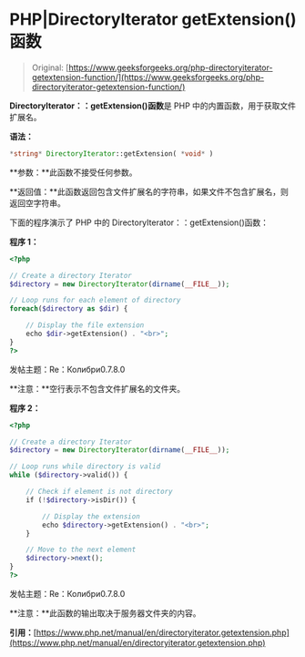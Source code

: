 # PHP|DirectoryIterator getExtension()函数

> Original: [https://www.geeksforgeeks.org/php-directoryiterator-getextension-function/](https://www.geeksforgeeks.org/php-directoryiterator-getextension-function/)

**DirectoryIterator：：getExtension()函数**是 PHP 中的内置函数，用于获取文件扩展名。

**语法：**

```php
*string* DirectoryIterator::getExtension( *void* )
```

**参数：**此函数不接受任何参数。

**返回值：**此函数返回包含文件扩展名的字符串，如果文件不包含扩展名，则返回空字符串。

下面的程序演示了 PHP 中的 DirectoryIterator：：getExtension()函数：

**程序 1：**

```php
<?php

// Create a directory Iterator
$directory = new DirectoryIterator(dirname(__FILE__));

// Loop runs for each element of directory
foreach($directory as $dir) {

    // Display the file extension
    echo $dir->getExtension() . "<br>";
}
?> 
```

发帖主题：Re：Колибри0.7.8.0

**注意：**空行表示不包含文件扩展名的文件夹。

**程序 2：**

```php
<?php

// Create a directory Iterator
$directory = new DirectoryIterator(dirname(__FILE__));

// Loop runs while directory is valid
while ($directory->valid()) {

    // Check if element is not directory
    if (!$directory->isDir()) {

        // Display the extension
        echo $directory->getExtension() . "<br>";
    }

    // Move to the next element
    $directory->next();
}
?> 
```

发帖主题：Re：Колибри0.7.8.0

**注意：**此函数的输出取决于服务器文件夹的内容。

**引用：**[https://www.php.net/manual/en/directoryiterator.getextension.php](https://www.php.net/manual/en/directoryiterator.getextension.php)